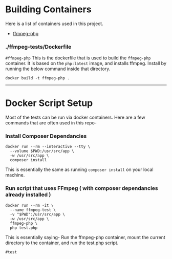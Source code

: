 # Building Containers
Here is a list of containers used in this project.
- [ffmpeg-php](#test)
### ./ffmpeg-tests/Dockerfile
`#ffmpeg-php`
This is the dockerfile that is used to build the `ffmpeg-php` container. It is based on the `php:latest` image, and installs ffmpeg. Install by running the below command inside that directory.
```
docker build -t ffmpeg-php .
```
____

# Docker Script Setup
Most of the tests can be run via docker containers. Here are a few commands that are 
often used in this repo-

### Install Composer Dependancies
```
docker run --rm --interactive --tty \
  --volume $PWD:/usr/src/app \
  -w /usr/src/app \
  composer install
```
This is essentially the same as running `composer install` on your local machine.

### Run script that uses FFmpeg ( with composer dependancies already installed )
```
docker run --rm -it \ 
  --name ffmpeg-test \
  -v "$PWD":/usr/src/app \
  -w /usr/src/app \
  ffmpeg-php \
  php test.php
```

This is essentially saying- 
Run the ffmpeg-php container, mount the current directory to the container, and run the test.php script.

`#test`
